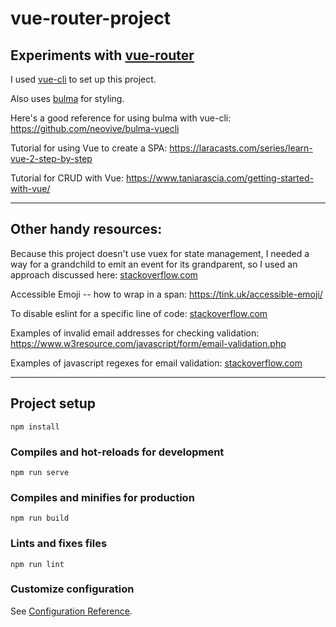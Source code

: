 # vue-router-project

## Experiments with [vue-router](https://router.vuejs.org/)

I used [vue-cli](https://cli.vuejs.org/) to set up this project.

Also uses [bulma](https://bulma.io/) for styling.

Here's a good reference for using bulma with vue-cli: https://github.com/neovive/bulma-vuecli

Tutorial for using Vue to create a SPA: https://laracasts.com/series/learn-vue-2-step-by-step

Tutorial for CRUD with Vue: https://www.taniarascia.com/getting-started-with-vue/

---

## Other handy resources:

Because this project doesn't use vuex for state management, I needed a way for a grandchild to emit an event for its grandparent, so I used
an approach discussed here: [stackoverflow.com](https://stackoverflow.com/questions/42615445/vuejs-2-0-emit-event-from-grand-child-to-his-grand-parent-component/51661633)

Accessible Emoji -- how to wrap in a span: https://tink.uk/accessible-emoji/

To disable eslint for a specific line of code: [stackoverflow.com](https://stackoverflow.com/questions/47277133/disable-unnecessary-escape-character-no-useless-escape)

Examples of invalid email addresses for checking validation: https://www.w3resource.com/javascript/form/email-validation.php

Examples of javascript regexes for email validation: [stackoverflow.com](https://stackoverflow.com/questions/46155/how-to-validate-an-email-address-in-javascript)

---

## Project setup

```
npm install
```

### Compiles and hot-reloads for development

```
npm run serve
```

### Compiles and minifies for production

```
npm run build
```

### Lints and fixes files

```
npm run lint
```

### Customize configuration

See [Configuration Reference](https://cli.vuejs.org/config/).
